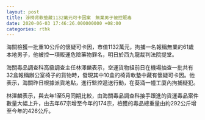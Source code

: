```yaml
---
layout: post
title: 涉椅背軟墊藏1132萬元可卡因案　無業男子被控販毒
date: 2020-06-03 17:46:26.000000000 +08:00
categories: rthk
---
```


海關檢獲一批重10公斤的懷疑可卡因，市值1132萬元，拘捕一名報稱無業的61歲本地男子，他被控一項販運危險藥物罪名，明日於西九龍裁判法院提堂。

海關毒品調查科高級調查主任林澤麟表示，空運貨物組前日在機場抽查一批共有32盒報稱辦公室椅子的貨物時，發現其中10盒的椅背軟墊中藏有懷疑可卡因。他表示，海關昨日根據派貨地點，進行監控遞送行動，在葵涌一幢工廈內拘捕疑犯。

林澤麟表示，與去年1至5月同期比較，由海關毒品調查科接手跟進的貨運毒品案件數量大幅上升，由去年67宗增至今年的174宗，檢獲的毒品總重量由約292公斤增至今年的426公斤。
